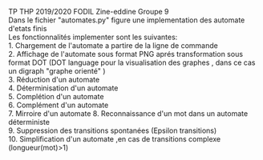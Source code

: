 TP THP 2019/2020 FODIL Zine-eddine Groupe 9  
Dans le fichier "automates.py" figure  une implementation des automate d'etats finis  
Les fonctionnalités implementer sont les suivantes:  
	1. Chargement de l'automate a partire de la ligne de commande  
	2. Affichage de l'automate sous format PNG aprés transformation sous format DOT (DOT language pour la visualisation des graphes , dans ce cas un digraph "graphe orienté" )  
	3. Réduction d'un automate  
	4. Déterminisation d'un automate  
	5. Complétion d'un automate  
	6. Complément d'un automate  
	7. Mirroire d'un automate 
	8. Reconnaissance d'un mot dans un automate déterministe  
	9. Suppression des transitions spontanées (Epsilon transitions)  
	10. Simplification d'un automate ,en cas de transitions complexe (longueur(mot)>1)  

